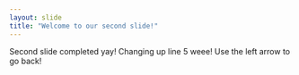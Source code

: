 ```yaml
---
layout: slide
title: "Welcome to our second slide!"
---
```

Second slide completed yay! Changing up line 5 weee!
Use the left arrow to go back!
